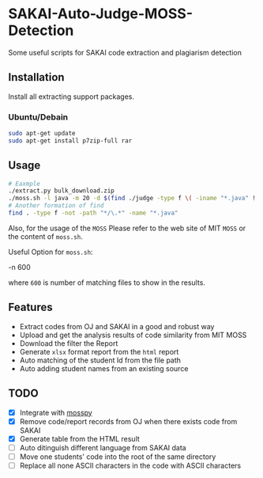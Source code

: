 # SAKAI-Auto-Judge-MOSS-Detection

Some useful scripts for SAKAI code extraction and plagiarism detection

## Installation

Install all extracting support packages.

### Ubuntu/Debain

```bash
sudo apt-get update
sudo apt-get install p7zip-full rar
```

## Usage

```bash
# Eaxmple
./extract.py bulk_download.zip
./moss.sh -l java -m 20 -d $(find ./judge -type f \( -iname "*.java" ! -iname "._*" \) )
# Another formation of find
find . -type f -not -path "*/\.*" -name "*.java"
```

Also, for the usage of the `MOSS` Please refer to the web site of MIT `MOSS` or the content of `moss.sh`.

Useful Option for `moss.sh`: 

-n 600

where `600` is number of matching files to show in the results.

## Features

 - Extract codes from OJ and SAKAI in a good and robust way
 - Upload and get the analysis results of code similarity from MIT MOSS
 - Download the filter the Report
 - Generate `xlsx` format report from the `html` report
  - Auto matching of the student Id from the file path
  - Auto adding student names from an existing source

## TODO

 - [x] Integrate with [mosspy](https://github.com/soachishti/moss.py)
 - [x] Remove code/report records from OJ when there exists code from SAKAI
 - [x] Generate table from the HTML result
 - [ ] Auto ditinguish different language from SAKAI data
 - [ ] Move one students' code into the root of the same directory
 - [ ] Replace all none ASCII characters in the code with ASCII characters
